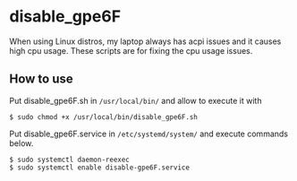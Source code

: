 # disable_gpe6F
When using Linux distros, my laptop always has acpi issues and it causes high cpu usage. These scripts are for fixing the cpu usage issues.

## How to use
Put disable_gpe6F.sh in `/usr/local/bin/` and allow to execute it with
```
$ sudo chmod +x /usr/local/bin/disable_gpe6F.sh
```

Put disable_gpe6F.service in `/etc/systemd/system/` and execute commands below.
```
$ sudo systemctl daemon-reexec
$ sudo systemctl enable disable-gpe6F.service
```

